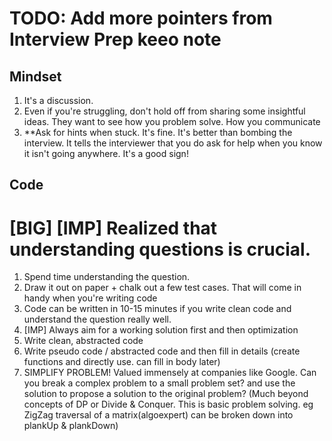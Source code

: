 # TODO: Add more pointers from Interview Prep keeo note

## Mindset
1. It's a discussion. 
2. Even if you're struggling, don't hold off from sharing some insightful ideas. They want to see how you problem solve. How you communicate
3. **Ask for hints when stuck. It's fine. It's better than bombing the interview. It tells the interviewer that you do ask for help when you know it isn't going anywhere. It's a good sign!

## Code
# [BIG] [IMP] Realized that understanding questions is crucial. 
1. Spend time understanding the question. 
2. Draw it out on paper + chalk out a few test cases. That will come in handy when you're writing code
3. Code can be written in 10-15 minutes if you write clean code and understand the question really well.
4. [IMP] Always aim for a working solution first and then optimization
5. Write clean, abstracted code
6. Write pseudo code / abstracted code and then fill in details (create functions and directly use. can fill in body later)
7. SIMPLIFY PROBLEM! Valued immensely at companies like Google. Can you break a complex problem to a small problem set? and use the solution to propose a solution to the original problem? (Much beyond concepts of DP or Divide & Conquer. This is basic problem solving. eg ZigZag traversal of a matrix(algoexpert) can be broken down into plankUp & plankDown)